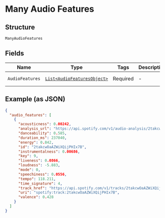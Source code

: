 
# Many Audio Features

## Structure

`ManyAudioFeatures`

## Fields

| Name | Type | Tags | Description | Getter | Setter |
|  --- | --- | --- | --- | --- | --- |
| `AudioFeatures` | [`List<AudioFeaturesObject>`](../../doc/models/audio-features-object.md) | Required | - | List<AudioFeaturesObject> getAudioFeatures() | setAudioFeatures(List<AudioFeaturesObject> audioFeatures) |

## Example (as JSON)

```json
{
  "audio_features": [
    {
      "acousticness": 0.00242,
      "analysis_url": "https://api.spotify.com/v1/audio-analysis/2takcwOaAZWiXQijPHIx7B\n",
      "danceability": 0.585,
      "duration_ms": 237040,
      "energy": 0.842,
      "id": "2takcwOaAZWiXQijPHIx7B",
      "instrumentalness": 0.00686,
      "key": 9,
      "liveness": 0.0866,
      "loudness": -5.883,
      "mode": 0,
      "speechiness": 0.0556,
      "tempo": 118.211,
      "time_signature": 4,
      "track_href": "https://api.spotify.com/v1/tracks/2takcwOaAZWiXQijPHIx7B\n",
      "uri": "spotify:track:2takcwOaAZWiXQijPHIx7B",
      "valence": 0.428
    }
  ]
}
```

